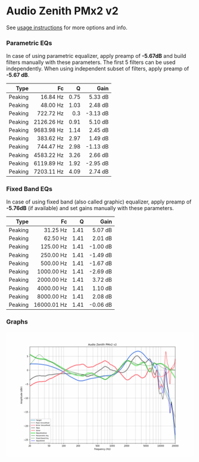 # Audio Zenith PMx2 v2
See [usage instructions](https://github.com/jaakkopasanen/AutoEq#usage) for more options and info.

### Parametric EQs
In case of using parametric equalizer, apply preamp of **-5.67dB** and build filters manually
with these parameters. The first 5 filters can be used independently.
When using independent subset of filters, apply preamp of **-5.67 dB**.

| Type    | Fc         |    Q | Gain     |
|--------:|-----------:|-----:|---------:|
| Peaking | 16.84 Hz   | 0.75 | 5.33 dB  |
| Peaking | 48.00 Hz   | 1.03 | 2.48 dB  |
| Peaking | 722.72 Hz  | 0.3  | -3.13 dB |
| Peaking | 2126.26 Hz | 0.91 | 5.10 dB  |
| Peaking | 9683.98 Hz | 1.14 | 2.45 dB  |
| Peaking | 383.62 Hz  | 2.97 | 1.49 dB  |
| Peaking | 744.47 Hz  | 2.98 | -1.13 dB |
| Peaking | 4583.22 Hz | 3.26 | 2.66 dB  |
| Peaking | 6119.89 Hz | 1.92 | -2.95 dB |
| Peaking | 7203.11 Hz | 4.09 | 2.74 dB  |

### Fixed Band EQs
In case of using fixed band (also called graphic) equalizer, apply preamp of **-5.76dB**
(if available) and set gains manually with these parameters.

| Type    | Fc          |    Q | Gain     |
|--------:|------------:|-----:|---------:|
| Peaking | 31.25 Hz    | 1.41 | 5.07 dB  |
| Peaking | 62.50 Hz    | 1.41 | 2.01 dB  |
| Peaking | 125.00 Hz   | 1.41 | -1.00 dB |
| Peaking | 250.00 Hz   | 1.41 | -1.49 dB |
| Peaking | 500.00 Hz   | 1.41 | -1.67 dB |
| Peaking | 1000.00 Hz  | 1.41 | -2.69 dB |
| Peaking | 2000.00 Hz  | 1.41 | 3.72 dB  |
| Peaking | 4000.00 Hz  | 1.41 | 1.10 dB  |
| Peaking | 8000.00 Hz  | 1.41 | 2.08 dB  |
| Peaking | 16000.01 Hz | 1.41 | -0.06 dB |

### Graphs
![](./Audio%20Zenith%20PMx2%20v2.png)